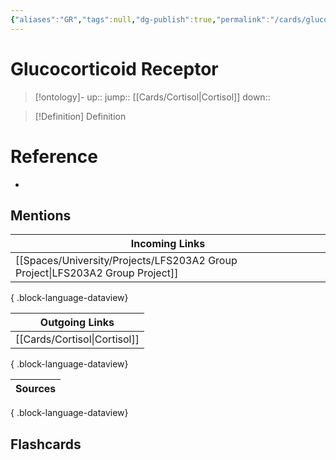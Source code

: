 ```yaml
---
{"aliases":"GR","tags":null,"dg-publish":true,"permalink":"/cards/glucocorticoid-receptor/","dgPassFrontmatter":true}
---
```


# Glucocorticoid Receptor

> [!ontology]-
> up:: 
> jump:: [[Cards/Cortisol\|Cortisol]]
> down:: 

> [!Definition] Definition

# Reference

- 

## Mentions

| Incoming Links                                                                   |
| -------------------------------------------------------------------------------- |
| [[Spaces/University/Projects/LFS203A2 Group Project\|LFS203A2 Group Project]] |

{ .block-language-dataview}

| Outgoing Links                  |
| ------------------------------- |
| [[Cards/Cortisol\|Cortisol]] |

{ .block-language-dataview}

| Sources |
| ------- |

{ .block-language-dataview}

## Flashcards